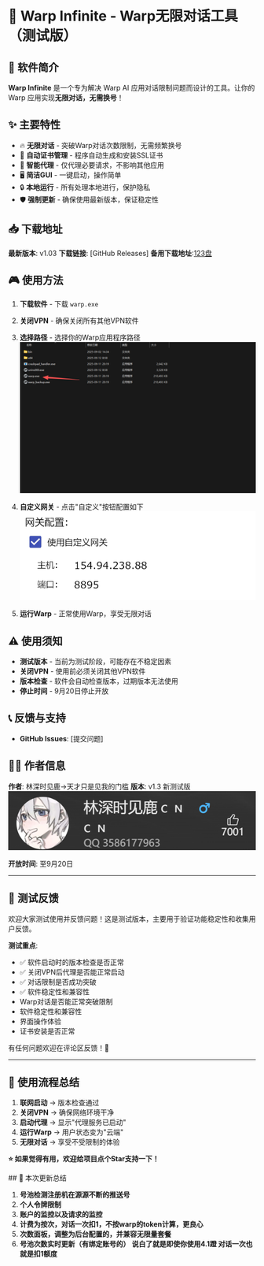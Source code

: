 # 🚀 Warp Infinite - Warp无限对话工具（测试版）

## 📖 软件简介

**Warp Infinite** 是一个专为解决 Warp AI 应用对话限制问题而设计的工具。让你的 Warp 应用实现**无限对话，无需换号**！

## ✨ 主要特性

* 🔥 **无限对话** - 突破Warp对话次数限制，无需频繁换号
* 🔧 **自动证书管理** - 程序自动生成和安装SSL证书
* 🎯 **智能代理** - 仅代理必要请求，不影响其他应用
* 🖥️ **简洁GUI** - 一键启动，操作简单
* 🔒 **本地运行** - 所有处理本地进行，保护隐私
* 🛡️ **强制更新** - 确保使用最新版本，保证稳定性

## 📥 下载地址

**最新版本**: v1.03
**下载链接**: [GitHub Releases]
**备用下载地址**:[123盘](https://www.123912.com/s/tSPQjv-B9lF3)

## 🎮 使用方法

1. **下载软件** - 下载 `warp.exe` 
2. **关闭VPN** - 确保关闭所有其他VPN软件
3. **选择路径** - 选择你的Warp应用程序路径
![选择Warp路径](./2.png)

4. **自定义网关** - 点击"自定义"按钮配置如下
![自定义网关配置](./1.png)

5. **运行Warp** - 正常使用Warp，享受无限对话

## ⚠️ 使用须知

* **测试版本** - 当前为测试阶段，可能存在不稳定因素
* **关闭VPN** - 使用前必须关闭其他VPN软件
* **版本检查** - 软件会自动检查版本，过期版本无法使用
* **停止时间** - 9月20日停止开放

## 📞 反馈与支持

* **GitHub Issues**: [提交问题]

## 👨‍💻 作者信息

**作者**: 林深时见鹿->天才只是见我的门槛
**版本**: v1.3 新测试版
![天才只是见我的门槛](./3.png)

**开放时间**: 至9月20日

---

## 🎯 测试反馈

欢迎大家测试使用并反馈问题！这是测试版本，主要用于验证功能稳定性和收集用户反馈。

**测试重点**:
* ✅ 软件启动时的版本检查是否正常
* ✅ 关闭VPN后代理是否能正常启动
* ✅ 对话限制是否成功突破
* ✅ 软件稳定性和兼容性
* Warp对话是否能正常突破限制
* 软件稳定性和兼容性
* 界面操作体验
* 证书安装是否正常

有任何问题欢迎在评论区反馈！🙏

---
## 🚨 使用流程总结

1. **联网启动** → 版本检查通过
2. **关闭VPN** → 确保网络环境干净
3. **启动代理** → 显示"代理服务已启动"
4. **运行Warp** → 用户状态变为"云端"
5. **无限对话** → 享受不受限制的体验

**⭐ 如果觉得有用，欢迎给项目点个Star支持一下！**

​## 🚨 本次更新总结
1. **号池检测注册机在源源不断的推送号**
2. **个人令牌限制**
3. **账户的监控以及请求的监控**
4. **计费为按次，对话一次扣1，不按warp的token计算，更良心**
5. **次数面板，调整为后台配置的，并兼容无限量套餐**
6. **号池次数实时更新（有绑定账号的）**
   **说白了就是即使你使用4.1蹬 对话一次也就是扣1额度**
​

​
